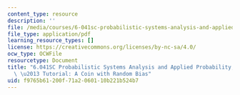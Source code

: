 ```yaml
---
content_type: resource
description: ''
file: /media/courses/6-041sc-probabilistic-systems-analysis-and-applied-probability-fall-2013/f9765b61200f71a2060110b221b524b7_MIT6_041SCF13_A_Coin_with_Random_Bias_300k.pdf
file_type: application/pdf
learning_resource_types: []
license: https://creativecommons.org/licenses/by-nc-sa/4.0/
ocw_type: OCWFile
resourcetype: Document
title: "6.041SC Probabilistic Systems Analysis and Applied Probability, Fall 2013Transcript\
  \ \u2013 Tutorial: A Coin with Random Bias"
uid: f9765b61-200f-71a2-0601-10b221b524b7
---
```

